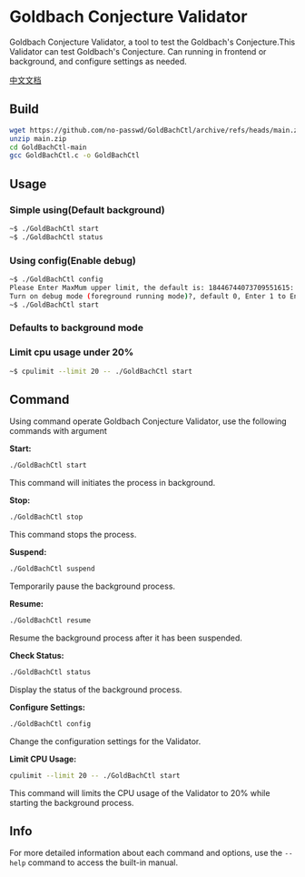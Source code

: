 # Goldbach Conjecture Validator

Goldbach Conjecture Validator, a tool to test the  Goldbach's Conjecture.This Validator can test Goldbach's Conjecture. Can running in frontend or background, and configure settings as needed.

[中文文档](readme_zh.md)

## Build

```bash
wget https://github.com/no-passwd/GoldBachCtl/archive/refs/heads/main.zip
unzip main.zip
cd GoldBachCtl-main
gcc GoldBachCtl.c -o GoldBachCtl
```

## Usage

### Simple using(Default background)
```bash
~$ ./GoldBachCtl start
~$ ./GoldBachCtl status
```

### Using config(Enable debug)
```bash
~$ ./GoldBachCtl config
Please Enter MaxMum upper limit, the default is: 18446744073709551615: 10000
Turn on debug mode (foreground running mode)?, default 0, Enter 1 to Enable: 1
~$ ./GoldBachCtl start
```

### Defaults to background mode

### Limit cpu usage under 20%

```bash
~$ cpulimit --limit 20 -- ./GoldBachCtl start
```

## Command

Using command operate Goldbach Conjecture Validator, use the following commands with argument

**Start:**
```bash
./GoldBachCtl start
```
This command will initiates the process in background.

**Stop:**
```bash
./GoldBachCtl stop
```
This command stops the process.

**Suspend:**
```bash
./GoldBachCtl suspend
```
Temporarily pause the background process.

**Resume:**
```bash
./GoldBachCtl resume
```
Resume the background process after it has been suspended.

**Check Status:**
```bash
./GoldBachCtl status
```
Display the status of the background process.

**Configure Settings:**
```bash
./GoldBachCtl config
```
Change the configuration settings for the Validator.

**Limit CPU Usage:**
```bash
cpulimit --limit 20 -- ./GoldBachCtl start
```
This command will limits the CPU usage of the Validator to 20% while starting the background process. 

## Info
For more detailed information about each command and options, use the `--help` command to access the built-in manual.
